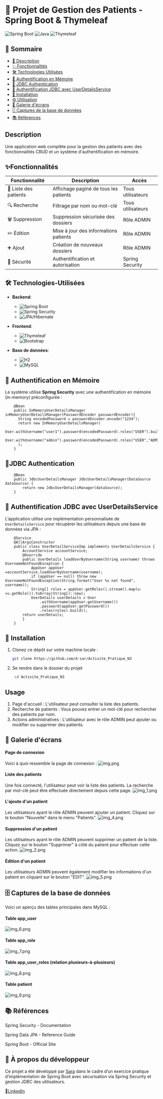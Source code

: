 # 🏥 Projet de Gestion des Patients - Spring Boot & Thymeleaf
![Spring Boot](https://img.shields.io/badge/Spring_Boot-3.x-green?logo=spring)
![Java](https://img.shields.io/badge/Java-23-blue?logo=java)
![Thymeleaf](https://img.shields.io/badge/Thymeleaf-3.1-white?logo=thymeleaf)

## 📌 Sommaire

- [📖 Description](#description)
- [✨ Fonctionnalités](#fonctionnalités)
- [🛠️ Technologies Utilisées](#-technologies-utilisées)
- [🔐 Authentification en Mémoire](#-authentification-en-mémoire)
- [🔐 JDBC Authentication](#jdbc-authentication)
- [🔐 Authentification JDBC avec UserDetailsService](#-authentification-jdbc-avec-userdetailsservice)
- [🚀 Installation](#-installation)
- [⚙️ Utilisation](#usage)
- [📸 Galerie d'écrans](#-galerie-décrans)
- [🗄️ Captures de la base de données](#-captures-de-la-base-de-données)
- [📚 Références](#-références)


## Description

Une application web complète pour la gestion des patients avec des fonctionnalités CRUD et un système d'authentification en mémoire.

## ✨Fonctionnalités

| Fonctionnalité | Description | Accès |
|----------------|-------------|-------|
| 👥 Liste des patients | Affichage paginé de tous les patients | Tous utilisateurs |
| 🔍 Recherche | Filtrage par nom ou mot-clé | Tous utilisateurs |
| 🗑️ Suppression | Suppression sécurisée des dossiers | Rôle ADMIN |
| ✏️ Édition | Mise à jour des informations patients | Rôle ADMIN |
| ➕ Ajout | Création de nouveaux dossiers | Rôle ADMIN |
| 🔐 Sécurité | Authentification et autorisation | Spring Security |
  
## 🛠️ Technologies-Utilisées

- **Backend**: 
  - ![Spring Boot](https://img.shields.io/badge/-Spring_Boot_3-6DB33F?logo=springboot)
  - ![Spring Security](https://img.shields.io/badge/-Spring_Security-6DB33F?logo=springsecurity)
  - ![JPA/Hibernate](https://img.shields.io/badge/-JPA/Hibernate-59666C?logo=hibernate)

- **Frontend**:
  - ![Thymeleaf](https://img.shields.io/badge/-Thymeleaf-005F0F?logo=thymeleaf)
  - ![Bootstrap](https://img.shields.io/badge/-Bootstrap_5-7952B3?logo=bootstrap)

- **Base de données**:
  - ![H2](https://img.shields.io/badge/-H2_Database-1E6C93?logo=h2)
  - ![MySQL](https://img.shields.io/badge/-MySQL-4479A1?logo=mysql)
  
## 🔐 Authentification en Mémoire

Le système utilise **Spring Security** avec une authentification en mémoire (in-memory) préconfigurée :
     
        @Bean
        public InMemoryUserDetailsManager inMemoryUserDetailsManager(PasswordEncoder passwordEncoder){
          String encodedPassword = passwordEncoder.encode("1234");
          return new InMemoryUserDetailsManager(
              User.withUsername("user1").password(encodedPassword).roles("USER").build(),
              User.withUsername("admin").password(encodedPassword).roles("USER","ADMIN").build()
          );
        }
## 🔐JDBC Authentication

        @Bean
        public JdbcUserDetailsManager JdbcUserDetailsManager(DataSource dataSource) {
            return new JdbcUserDetailsManager(dataSource);
        }

## 🔐 Authentification JDBC avec UserDetailsService
L’application utilise une implémentation personnalisée de `UserDetailsService` pour récupérer les utilisateurs depuis une base de données via JPA :

        @Service
        @AllArgsConstructor
        public class UserDetailServiceImp implements UserDetailsService {
            AccountService accountService;
            @Override
            public UserDetails loadUserByUsername(String username) throws UsernameNotFoundException {
                AppUser appUser =accountService.loadUserByUsername(username);
                if (appUser == null) throw new UsernameNotFoundException(String.format("User %s not found", username));
                String[] roles = appUser.getRoles().stream().map(u->u.getRole()).toArray(String[]::new);
                UserDetails userDetails = User
                    .withUsername(appUser.getUsername())
                    .password(appUser.getPassword())
                    .roles(roles).build();
            return userDetails;
            }
        }

## 🚀 Installation

1. Clonez ce dépôt sur votre machine locale :
   ```bash
   git clone https://github.com/d-sar/Activite_Pratique_N3
2. Se rendre dans le dossier du projet
   ```bash
    cd Activite_Pratique_N3
   
## Usage

1. Page d'accueil : L'utilisateur peut consulter la liste des patients.
2. Recherche de patients : Vous pouvez entrer un mot-clé pour rechercher des patients par nom.
3. Actions administratives : L'utilisateur avec le rôle ADMIN peut ajouter ou modifier ou supprimer des patients.

## 📸 Galerie d'écrans

#### Page de connexion
Voici à quoi ressemble la page de connexion :
![img.png](img.png)
#### Liste des patients
Une fois connecté, l'utilisateur peut voir la liste des patients. La recherche par mot-clé peut être effectuée directement depuis cette page.
![img_1.png](img_1.png)
#### L'ajoute d'un patient
Les utilisateurs ayant le rôle ADMIN peuvent ajouter un patient. Cliquez sur le bouton "Nouvelle" dans le menu "Patients".
![img_4.png](img_4.png)
#### Suppression d'un patient
Les utilisateurs ayant le rôle ADMIN peuvent supprimer un patient de la liste. Cliquez sur le bouton "Supprimer" à côté du patient pour effectuer cette action.
![img_2.png](img_2.png)
#### Édition d'un patient
Les utilisateurs ADMIN peuvent également modifier les informations d'un patient en cliquant sur le bouton "EDIT".
![img_5.png](img_5.png)

## 🗄️ Captures de la base de données

Voici un aperçu des tables principales dans MySQL :

####  Table app_user
![img_6.png](img_6.png)

####  Table app_role
![img_7.png](img_7.png)

####  Table app_user_roles (relation plusieurs-à-plusieurs)
![img_8.png](img_8.png)

####  Table patient
![img_9.png](img_9.png)


## 📚 Références
Spring Security - Documentation

Spring Data JPA - Reference Guide

Spring Boot - Official Site

## 📇 À propos du développeur
Ce projet a été développé par [Sara](https://github.com/d-sar) dans le cadre d’un exercice pratique d’implémentation de Spring Boot avec sécurisation via Spring Security et gestion JDBC des utilisateurs.

💼[LinkedIn](https://www.linkedin.com/in/damri-sara-897137274/)

